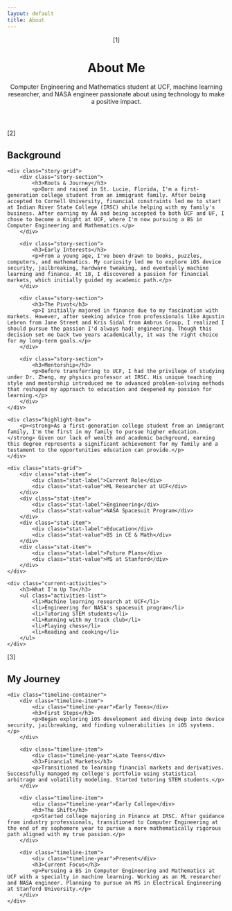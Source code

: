 ```yaml
---
layout: default
title: About
---
```

<header class="page-header">
    <span class="page-marker">[1]</span>
    <h1>About Me</h1>
    <p class="intro">Computer Engineering and Mathematics student at UCF, machine learning researcher, and NASA engineer passionate about using technology to make a positive impact.</p>
</header>

<section class="about-content">
    <span class="section-marker">[2]</span>
    <h2>Background</h2>
    
    <div class="story-grid">
        <div class="story-section">
            <h3>Roots & Journey</h3>
            <p>Born and raised in St. Lucie, Florida, I'm a first-generation college student from an immigrant family. After being accepted to Cornell University, financial constraints led me to start at Indian River State College (IRSC) while helping with my family's business. After earning my AA and being accepted to both UCF and UF, I chose to become a Knight at UCF, where I'm now pursuing a BS in Computer Engineering and Mathematics.</p>
        </div>

        <div class="story-section">
            <h3>Early Interests</h3>
            <p>From a young age, I've been drawn to books, puzzles, computers, and mathematics. My curiosity led me to explore iOS device security, jailbreaking, hardware tweaking, and eventually machine learning and finance. At 18, I discovered a passion for financial markets, which initially guided my academic path.</p>
        </div>

        <div class="story-section">
            <h3>The Pivot</h3>
            <p>I initially majored in finance due to my fascination with markets. However, after seeking advice from professionals like Agustin Lebron from Jane Street and Kris Sidal from Ambrus Group, I realized I should pursue the passion I'd always had: engineering. Though this decision set me back two years academically, it was the right choice for my long-term goals.</p>
        </div>

        <div class="story-section">
            <h3>Mentorship</h3>
            <p>Before transferring to UCF, I had the privilege of studying under Dr. Zheng, my physics professor at IRSC. His unique teaching style and mentorship introduced me to advanced problem-solving methods that reshaped my approach to education and deepened my passion for learning.</p>
        </div>
    </div>

    <div class="highlight-box">
        <p><strong>As a first-generation college student from an immigrant family, I'm the first in my family to pursue higher education.</strong> Given our lack of wealth and academic background, earning this degree represents a significant achievement for my family and a testament to the opportunities education can provide.</p>
    </div>

    <div class="stats-grid">
        <div class="stat-item">
            <div class="stat-label">Current Role</div>
            <div class="stat-value">ML Researcher at UCF</div>
        </div>
        <div class="stat-item">
            <div class="stat-label">Engineering</div>
            <div class="stat-value">NASA Spacesuit Program</div>
        </div>
        <div class="stat-item">
            <div class="stat-label">Education</div>
            <div class="stat-value">BS in CE & Math</div>
        </div>
        <div class="stat-item">
            <div class="stat-label">Future Plans</div>
            <div class="stat-value">MS at Stanford</div>
        </div>
    </div>

    <div class="current-activities">
        <h3>What I'm Up To</h3>
        <ul class="activities-list">
            <li>Machine learning research at UCF</li>
            <li>Engineering for NASA's spacesuit program</li>
            <li>Tutoring STEM students</li>
            <li>Running with my track club</li>
            <li>Playing chess</li>
            <li>Reading and cooking</li>
        </ul>
    </div>
</section>

<section class="journey-section">
    <span class="section-marker">[3]</span>
    <h2>My Journey</h2>
    
    <div class="timeline-container">
        <div class="timeline-item">
            <div class="timeline-year">Early Teens</div>
            <h3>First Steps</h3>
            <p>Began exploring iOS development and diving deep into device security, jailbreaking, and finding vulnerabilities in iOS systems.</p>
        </div>
        
        <div class="timeline-item">
            <div class="timeline-year">Late Teens</div>
            <h3>Financial Markets</h3>
            <p>Transitioned to learning financial markets and derivatives. Successfully managed my college's portfolio using statistical arbitrage and volatility modeling. Started tutoring STEM students.</p>
        </div>
        
        <div class="timeline-item">
            <div class="timeline-year">Early College</div>
            <h3>The Shift</h3>
            <p>Started college majoring in Finance at IRSC. After guidance from industry professionals, transitioned to Computer Engineering at the end of my sophomore year to pursue a more mathematically rigorous path aligned with my true passion.</p>
        </div>
        
        <div class="timeline-item">
            <div class="timeline-year">Present</div>
            <h3>Current Focus</h3>
            <p>Pursuing a BS in Computer Engineering and Mathematics at UCF with a specialty in machine learning. Working as an ML researcher and NASA engineer. Planning to pursue an MS in Electrical Engineering at Stanford University.</p>
        </div>
    </div>
</section>
